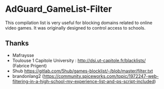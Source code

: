 # AdGuard_GameList-Filter

This compilation list is very useful for blocking domains related to online video games.
It was originally designed to control access to schools.

## Thanks
- Mafraysse
- Toulouse 1 Capitole University : http://dsi.ut-capitole.fr/blacklists/ (Fabrice Prigent)
- Shub https://gitlab.com/5hub/games-blocklist/-/blob/master/filter.txt
- brandonlang2 (https://community.spiceworks.com/topic/1972247-web-filtering-in-a-high-school-my-experience-list-and-ps-script-included)
